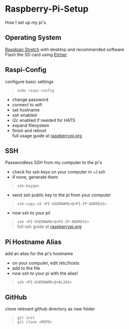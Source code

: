 # Raspberry-Pi-Setup
How I set up my pi's.

## Operating System
[Raspbian Stretch](https://www.raspberrypi.org/downloads/raspbian/) with desktop and recommended software  
Flash the SD card using [Etcher](https://www.balena.io/etcher/)  

## Raspi-Config
configure basic settings  
> `sudo raspi-config`
- change password  
- connect to wifi  
- set hostname  
- ssh enabled  
- i2c enabled if needed for HATS  
- expand filesystem  
- finish and reboot  
full usage guide at [raspberrypi.org](https://www.raspberrypi.org/documentation/configuration/raspi-config.md)  

## SSH
Passwordless SSH from my computer to the pi's  
- check for ssh keys on your computer in ~/.ssh  
- if none, generate them  
> `ssh-keygen`  
- send ssh public key to the pi from your computer  
> `ssh-copy-id <PI-USERNAME>@<PI-IP-ADDRESS>`   
- now ssh to your pi!  
> `ssh <PI-USERNAME>@<PI-IP-ADDRESS>`  
full ssh guide at [raspberrypi.org](https://www.raspberrypi.org/documentation/remote-access/ssh/passwordless.md)  

## Pi Hostname Alias
add an alias for the pi's hostname  
- on your computer, edit /etc/hosts  
- add <PI-IP-ADRESS> <ALIAS> to the file  
- now ssh to your pi with the alias!  
> `ssh <PI-USERNAME>@<ALIAS>`  

## GitHub
clone relevant github directory as new folder  
> `git init`  
>`git clone <REPO>`  
